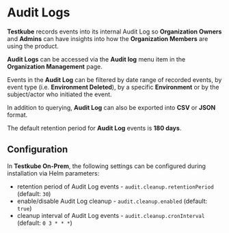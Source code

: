 # Audit Logs

**Testkube** records events into its internal Audit Log so **Organization Owners** and **Admins** can have insights into how the **Organization Members** are using the product.

**Audit Logs** can be accessed via the **Audit log** menu item in the **Organization Management** page.

Events in the **Audit Log** can be filtered by date range of recorded events, by event type (i.e. **Environment Deleted**), by a specific **Environment** or by the subject/actor who initiated the event.

In addition to querying, **Audit Log** can also be exported into **CSV** or **JSON** format.

The default retention period for **Audit Log** events is **180 days**.

## Configuration

In **Testkube On-Prem**, the following settings can be configured during installation via Helm parameters:
* retention period of Audit Log events - `audit.cleanup.retentionPeriod` (default: `30`)
* enable/disable Audit Log cleanup - `audit.cleanup.enabled` (default: `true`)
* cleanup interval of Audit Log events - `audit.cleanup.cronInterval` (default: `0 3 * * *`)